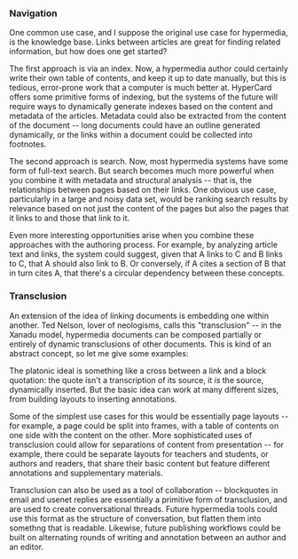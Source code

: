 ### Navigation
One common use case, and I suppose the original use case for hypermedia, is the knowledge base. Links between articles are great for finding related information, but how does one get started? 

The first approach is via an index. Now, a hypermedia author could certainly write their own table of contents, and keep it up to date manually, but this is tedious, error-prone work that a computer is much better at. HyperCard offers some primitive forms of indexing, but the systems of the future will require ways to dynamically generate indexes based on the content and metadata of the articles. Metadata could also be extracted from the content of the document -- long documents could have an outline generated dynamically, or the links within a document could be collected into footnotes.

The second approach is search. Now, most hypermedia systems have some form of full-text search. But search becomes much more powerful when you combine it with metadata and structural analysis -- that is, the relationships between pages based on their links. One obvious use case, particularly in a large and noisy data set, would be ranking search results by relevance based on not just the content of the pages but also the pages that it links to and those that link to it.

Even more interesting opportunities arise when you combine these approaches with the authoring process. For example, by analyzing article text and links, the system could suggest, given that A links to C and B links to C, that A should also link to B. Or conversely, if A cites a section of B that in turn cites A, that there's a circular dependency between these concepts.

### Transclusion
An extension of the idea of linking documents is embedding one within another. Ted Nelson, lover of neologisms, calls this "transclusion" -- in the Xanadu model, hypermedia documents can be composed partially or entirely of dynamic transclusions of other documents. This is kind of an abstract concept, so let me give some examples:

The platonic ideal is something like a cross between a link and a block quotation: the quote isn't a transcription of its source, it _is_ the source, dynamically inserted. But the basic idea can work at many different sizes, from building layouts to inserting annotations. 

Some of the simplest use cases for this would be essentially page layouts -- for example, a page could be split into frames, with a table of contents on one side with the content on the other. More sophisticated uses of transclusion could allow for separations of content from presentation -- for example, there could be separate layouts for teachers and students, or authors and readers, that share their basic content but feature different annotations and supplementary materials.

Transclusion can also be used as a tool of collaboration -- blockquotes in email and usenet replies are essentially a primitive form of transclusion, and are used to create conversational threads. Future hypermedia tools could use this format as the structure of conversation, but flatten them into somethng that is readable. Likewise, future publishing workflows could be built on alternating rounds of writing and annotation between an author and an editor.